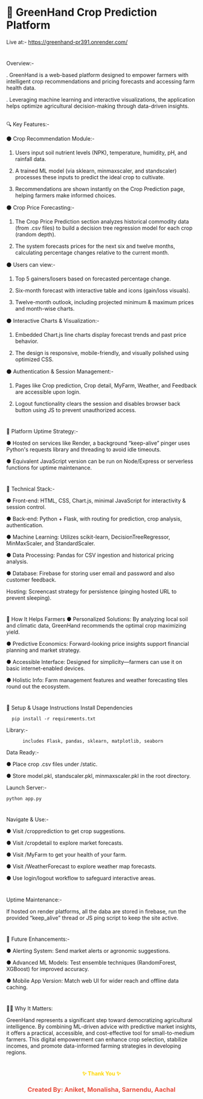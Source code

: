 # 🌾 GreenHand Crop Prediction Platform

Live at:- https://greenhand-pr391.onrender.com/

#
Overview:-

. GreenHand is a web-based platform designed to empower farmers with intelligent crop recommendations and pricing forecasts and accessing farm health data. 

. Leveraging machine learning and interactive visualizations, the application helps optimize agricultural decision-making through data-driven insights.
##
🔍 Key Features:-

⚫ Crop Recommendation Module:-

1) Users input soil nutrient levels (NPK), temperature, humidity, pH, and rainfall data.

2) A trained ML model (via sklearn, minmaxscaler, and standscaler) processes these inputs to predict the ideal crop to cultivate.

3) Recommendations are shown instantly on the Crop Prediction page, helping farmers make informed choices.

⚫ Crop Price Forecasting:-

1) The Crop Price Prediction section analyzes historical commodity data (from .csv files) to build a decision tree regression model for each crop (random depth).

2) The system forecasts prices for the next six and twelve months, calculating percentage changes relative to the current month.

⚫ Users can view:-

1) Top 5 gainers/losers based on forecasted percentage change.

2) Six-month forecast with interactive table and icons (gain/loss visuals).

3) Twelve-month outlook, including projected minimum & maximum prices and month-wise charts.

⚫ Interactive Charts & Visualization:-

1) Embedded Chart.js line charts display forecast trends and past price behavior.

2) The design is responsive, mobile-friendly, and visually polished using optimized CSS.

⚫ Authentication & Session Management:-

1) Pages like Crop prediction, Crop detail, MyFarm, Weather, and Feedback are accessible upon login.

2) Logout functionality clears the session and disables browser back button using JS to prevent unauthorized access.

#

🧠 Platform Uptime Strategy:-

● Hosted on services like Render, a background “keep-alive” pinger uses Python's requests library and threading to avoid idle timeouts.

● Equivalent JavaScript version can be run on Node/Express or serverless functions for uptime maintenance.


#
🔧 Technical Stack:-

● Front-end: HTML, CSS, Chart.js, minimal JavaScript for interactivity & session control.

● Back-end: Python + Flask, with routing for prediction, crop analysis, authentication.

● Machine Learning: Utilizes scikit-learn, DecisionTreeRegressor, MinMaxScaler, and StandardScaler.

● Data Processing: Pandas for CSV ingestion and historical pricing analysis.

● Database: Firebase for storing user email and password and also customer feedback.

Hosting: Screencast strategy for persistence (pinging hosted URL to prevent sleeping).

#

🧭 How It Helps Farmers
● Personalized Solutions: By analyzing local soil and climatic data, GreenHand recommends the optimal crop maximizing yield.

● Predictive Economics: Forward-looking price insights support financial planning and market strategy.

● Accessible Interface: Designed for simplicity—farmers can use it on basic internet-enabled devices.

● Holistic Info: Farm management features and weather forecasting tiles round out the ecosystem.

#

🚀 Setup & Usage Instructions
Install Dependencies

      pip install -r requirements.txt  

Library:-         
        
          includes Flask, pandas, sklearn, matplotlib, seaborn

Data Ready:-


● Place crop .csv files under /static.

● Store model.pkl, standscaler.pkl, minmaxscaler.pkl in the root directory.

Launch Server:-

    python app.py

 #
Navigate & Use:-

● Visit /cropprediction to get crop suggestions.

● Visit /cropdetail to explore market forecasts.

● Visit /MyFarm to get your health of your farm.

● Visit /WeatherForecast to explore weather map forecasts.

● Use login/logout workflow to safeguard interactive areas.

#

Uptime Maintenance:-

If hosted on render platforms, all the daba are stored in firebase, run the provided “keep_alive” thread or JS ping script to keep the site active.

#

🚧 Future Enhancements:-

● Alerting System: Send market alerts or agronomic suggestions.

● Advanced ML Models: Test ensemble techniques (RandomForest, XGBoost) for improved accuracy.

● Mobile App Version: Match web UI for wider reach and offline data caching.

# 

👨‍🌾 Why It Matters:

GreenHand represents a significant step toward democratizing agricultural intelligence. By combining ML-driven advice with predictive market insights, it offers a practical, accessible, and cost-effective tool for small-to-medium farmers. This digital empowerment can enhance crop selection, stabilize incomes, and promote data-informed farming strategies in developing regions.

#

<h4 align="center" style="color:gold;">✨ Thank You ✨</h4> 
<h3 align="center" style="color:#e74c3c;">Created By: Aniket, Monalisha, Sarnendu, Aachal</h3>
